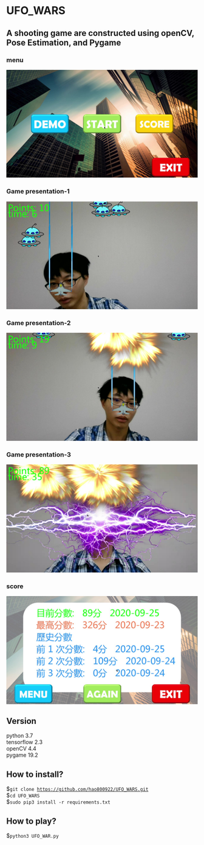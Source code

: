 # UFO_WARS
## A shooting game are constructed using openCV, Pose Estimation, and Pygame  
### menu
![image](https://github.com/hao800922/UFO_WARS/blob/master/image/UFO_0.jpg)
### Game presentation-1
![image](https://github.com/hao800922/UFO_WARS/blob/master/image/UFO_1.jpg)
### Game presentation-2
![image](https://github.com/hao800922/UFO_WARS/blob/master/image/UFO_2.jpg)
### Game presentation-3
![image](https://github.com/hao800922/UFO_WARS/blob/master/image/UFO_3.jpg)
### score
![image](https://github.com/hao800922/UFO_WARS/blob/master/image/UFO_4.jpg)
  
## Version  
python 3.7  
tensorflow 2.3  
openCV 4.4  
pygame 19.2  
  
## How to install?
$<code>git clone https://github.com/hao800922/UFO_WARS.git</code>  
$<code>cd UFO_WARS</code>  
$<code>sudo pip3 install -r requirements.txt</code>  
    
## How to play?
$<code>python3 UFO_WAR.py</code>  
